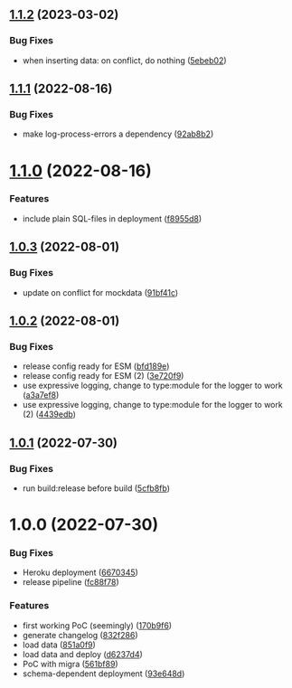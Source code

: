 ## [1.1.2](https://github.com/iot-gmbh/cds-pg-migra/compare/v1.1.1...v1.1.2) (2023-03-02)


### Bug Fixes

* when inserting data: on conflict, do nothing ([5ebeb02](https://github.com/iot-gmbh/cds-pg-migra/commit/5ebeb02565900965ca5ca43c316845abff4c2a04))

## [1.1.1](https://github.com/BenediktHoelker/cds-pg-migra/compare/v1.1.0...v1.1.1) (2022-08-16)


### Bug Fixes

* make log-process-errors a dependency ([92ab8b2](https://github.com/BenediktHoelker/cds-pg-migra/commit/92ab8b2011677925826a3557619464371c847ffd))

# [1.1.0](https://github.com/BenediktHoelker/cds-pg-migra/compare/v1.0.3...v1.1.0) (2022-08-16)


### Features

* include plain SQL-files in deployment ([f8955d8](https://github.com/BenediktHoelker/cds-pg-migra/commit/f8955d83936a5d89e6c7d208162eec4881ca2ef2))

## [1.0.3](https://github.com/BenediktHoelker/cds-pg-migra/compare/v1.0.2...v1.0.3) (2022-08-01)


### Bug Fixes

* update on conflict for mockdata ([91bf41c](https://github.com/BenediktHoelker/cds-pg-migra/commit/91bf41c6fab764ab511c2e28f8b59e6d056546fa))

## [1.0.2](https://github.com/BenediktHoelker/cds-pg-migra/compare/v1.0.1...v1.0.2) (2022-08-01)


### Bug Fixes

* release config ready for ESM ([bfd189e](https://github.com/BenediktHoelker/cds-pg-migra/commit/bfd189e9b473f40e14835a07af118552d09cc422))
* release config ready for ESM (2) ([3e720f9](https://github.com/BenediktHoelker/cds-pg-migra/commit/3e720f911d94e5f0bab56cb7a6810d00931d17c9))
* use expressive logging, change to type:module for the logger to work ([a3a7ef8](https://github.com/BenediktHoelker/cds-pg-migra/commit/a3a7ef8cfba53df185d10cb6257ecb04aeecf731))
* use expressive logging, change to type:module for the logger to work (2) ([4439edb](https://github.com/BenediktHoelker/cds-pg-migra/commit/4439edb6f7c0eb07c7c1c87d7797e1a926089dea))

## [1.0.1](https://github.com/BenediktHoelker/cds-pg-migra/compare/v1.0.0...v1.0.1) (2022-07-30)


### Bug Fixes

* run build:release before build ([5cfb8fb](https://github.com/BenediktHoelker/cds-pg-migra/commit/5cfb8fb6b33f43fcb0e5c5b2e84f2ef6f362aa9e))

# 1.0.0 (2022-07-30)


### Bug Fixes

* Heroku deployment ([6670345](https://github.com/BenediktHoelker/cds-pg-migra/commit/6670345ffe6ab08e54ea14edef25e31fecb2754d))
* release pipeline ([fc88f78](https://github.com/BenediktHoelker/cds-pg-migra/commit/fc88f785a0bedac722107781ba7a7a880f12152a))


### Features

* first working PoC (seemingly) ([170b9f6](https://github.com/BenediktHoelker/cds-pg-migra/commit/170b9f67d106f19e4b0010089d2b1cad529c443e))
* generate changelog ([832f286](https://github.com/BenediktHoelker/cds-pg-migra/commit/832f28690f9c66ce2c027d9034d36e19d9c1117c))
* load data ([851a0f9](https://github.com/BenediktHoelker/cds-pg-migra/commit/851a0f9fd32ee813eea10627a549940d0b0c25b9))
* load data and deploy ([d6237d4](https://github.com/BenediktHoelker/cds-pg-migra/commit/d6237d478626b83dc98ac8aefaa3e302de8e28f0))
* PoC with migra ([561bf89](https://github.com/BenediktHoelker/cds-pg-migra/commit/561bf89e4801a9fe9165c865c1aace07da16607c))
* schema-dependent deployment ([93e648d](https://github.com/BenediktHoelker/cds-pg-migra/commit/93e648d0f4bbe93f07ba84c2888da19117c32b15))
